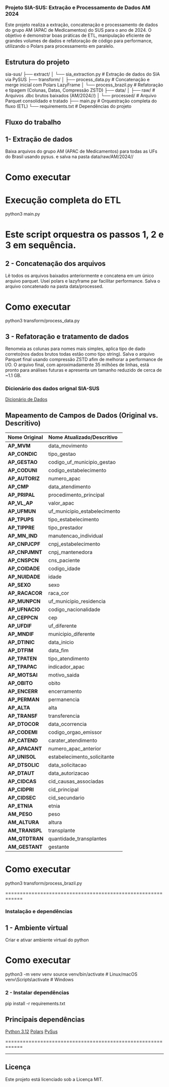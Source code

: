 ### Projeto SIA-SUS: Extração e Processamento de Dados AM 2024

Este projeto realiza a extração, concatenação e processamento de dados do grupo AM (APAC de Medicamentos) do SUS para o ano de 2024. O objetivo é demonstrar boas práticas de ETL, manipulação eficiente de grandes volumes de dados e refatoração de código para performance, utilizando o Polars para processamento em paralelo.

## Estrutura  do  projeto

sia-sus/
├── extract/
│   └── sia_extraction.py       # Extração de dados do SIA via PySUS
├── transform/
│   ├── process_data.py         # Concatenação e merge inicial com Polars LazyFrame
│   └── process_brazil.py       # Refatoração e tipagem (Colunas, Datas, Compressão ZSTD)
├── data/
│   ├── raw/                    # Arquivos .dbc brutos baixados (AM/2024/<UF>/)
│   └── processed/              # Arquivo Parquet consolidado e tratado
├── main.py                     # Orquestração completa do fluxo (ETL)
└── requirements.txt            # Dependências do projeto


## Fluxo do trabalho

## 1- Extração de dados

Baixa arquivos do grupo AM (APAC de Medicamentos) para todas as UFs do Brasil usando pysus. e salva  na  pasta data/raw/AM/2024/<UF>/

# Como executar

# Execução completa do ETL
python3 main.py

# Este script orquestra os passos 1, 2 e 3 em sequência.

## 2 - Concatenação dos arquivos

Lê todos os arquivos baixados anteriormente e concatena em um único arquivo parquet.
Usei polars e lazyframe par facilitar performance. Salva o arquivo concatenado  na pasta data/processed.

# Como executar

python3 transform/process_data.py

## 3 - Refatoração e tratamento de dados

Renomeia as colunas para  nomes mais simples, aplica tipo de dado correto(nos dados  brutos todas estão como tipo string). Salva o arquivo Parquet final usando compressão ZSTD afim de melhorar a performance de I/O. O arquivo final, com aproximadamente 35 milhões de linhas, está pronto para análises futuras e apresenta um tamanho reduzido de cerca de ~1.1 GB.

### Dicionário dos dados orignal SIA-SUS

[Dicionário de Dados](https://github.com/carolinajacoby/sia-sus/blob/main/docs/Dicionario_Dados.md)

## Mapeamento de Campos de Dados (Original vs. Descritivo)

| Nome Original | Nome Atualizado/Descritivo |
| :--- | :--- |
| **AP_MVM** | data\_movimento |
| **AP_CONDIC** | tipo\_gestao |
| **AP_GESTAO** | codigo\_uf\_municipio\_gestao |
| **AP_CODUNI** | codigo\_estabelecimento |
| **AP_AUTORIZ** | numero\_apac |
| **AP_CMP** | data\_atendimento |
| **AP_PRIPAL** | procedimento\_principal |
| **AP_VL_AP** | valor\_apac |
| **AP_UFMUN** | uf\_municipio\_estabelecimento |
| **AP_TPUPS** | tipo\_estabelecimento |
| **AP_TIPPRE** | tipo\_prestador |
| **AP_MN_IND** | manutencao\_individual |
| **AP_CNPJCPF** | cnpj\_estabelecimento |
| **AP_CNPJMNT** | cnpj\_mantenedora |
| **AP_CNSPCN** | cns\_paciente |
| **AP_COIDADE** | codigo\_idade |
| **AP_NUIDADE** | idade |
| **AP_SEXO** | sexo |
| **AP_RACACOR** | raca\_cor |
| **AP_MUNPCN** | uf\_municipio\_residencia |
| **AP_UFNACIO** | codigo\_nacionalidade |
| **AP_CEPPCN** | cep |
| **AP_UFDIF** | uf\_diferente |
| **AP_MNDIF** | municipio\_diferente |
| **AP_DTINIC** | data\_inicio |
| **AP_DTFIM** | data\_fim |
| **AP_TPATEN** | tipo\_atendimento |
| **AP_TPAPAC** | indicador\_apac |
| **AP_MOTSAI** | motivo\_saida |
| **AP_OBITO** | obito |
| **AP_ENCERR** | encerramento |
| **AP_PERMAN** | permanencia |
| **AP_ALTA** | alta |
| **AP_TRANSF** | transferencia |
| **AP_DTOCOR** | data\_ocorrencia |
| **AP_CODEMI** | codigo\_orgao\_emissor |
| **AP_CATEND** | carater\_atendimento |
| **AP_APACANT** | numero\_apac\_anterior |
| **AP_UNISOL** | estabelecimento\_solicitante |
| **AP_DTSOLIC** | data\_solicitacao |
| **AP_DTAUT** | data\_autorizacao |
| **AP_CIDCAS** | cid\_causas\_associadas |
| **AP_CIDPRI** | cid\_principal |
| **AP_CIDSEC** | cid\_secundario |
| **AP_ETNIA** | etnia |
| **AM_PESO** | peso |
| **AM_ALTURA** | altura |
| **AM_TRANSPL** | transplante |
| **AM_QTDTRAN** | quantidade\_transplantes |
| **AM_GESTANT** | gestante |


# Como executar

python3 transform/process_brazil.py

============================================================

### Instalação e  dependências

## 1 - Ambiente virtual

Criar e ativar ambiente virtual do python

# Como executar

python3 -m venv venv
source venv/bin/activate  # Linux/macOS
venv\Scripts\activate     # Windows

### 2 - Instalar dependências

pip install -r requirements.txt

## Principais dependências

[Python 3.12](https://www.python.org/downloads/)
[Polars](https://www.pola.rs/)
[PySus](https://pysus.readthedocs.io/)

============================================================

---
## Licença

Este projeto está licenciado sob a Licença MIT.

